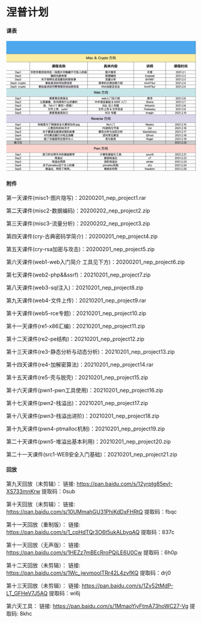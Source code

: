 # 涅普计划



#### 课表
![](kebiao.png)

#### 附件

第一天课件(misc1-图片隐写)：20200201_nep_project1.rar

第二天课件(misc2-数据编码)：20200202_nep_project2.zip

第三天课件(misc3-流量分析)：20200202_nep_project3.zip

第四天课件(cry-古典密码学简介)：20200201_nep_project4.zip

第五天课件(cry-rsa加密与攻击)：20200201_nep_project5.zip

第六天课件(web1-web入门简介 工具见下方)：20200201_nep_project6.zip

第七天课件(web2-php&&ssrf)：20210201_nep_project7.zip

第八天课件(web3-sql注入)：20210201_nep_project8.zip

第九天课件(web4-文件上传)：20210201_nep_project9.rar

第十天课件(web5-rce专题)：20210201_nep_project10.zip

第十一天课件(re1-x86汇编)：20210201_nep_project11.zip

第十二天课件(re2-pe结构)：20210201_nep_project12.zip

第十三天课件(re3-静态分析与动态分析)：20210201_nep_project13.zip

第十四天课件(re4-加解密算法)：20210201_nep_project14.rar

第十五天课件(re5-壳与脱壳)：20210201_nep_project15.zip

第十六天课件(pwn1-pwn工具使用)：20210201_nep_project16.zip

第十七天课件(pwn2-栈溢出)：20210201_nep_project17.zip

第十八天课件(pwn3-栈溢出进阶)：20210201_nep_project18.zip

第十九天课件(pwn4-ptmalloc机制)：20210201_nep_project19.zip

第二十天课件(pwn5-堆溢出基本利用)：20210201_nep_project20.zip

第二十一天课件(src1-WEB安全入门基础)：20210201_nep_project21.zip

#### 回放

第九天回放（未剪辑）：
链接: https://pan.baidu.com/s/12yrptg85evI-XS733mnKrw
提取码：0sub


第十天回放（未剪辑）：
链接: https://pan.baidu.com/s/10UMmahGU31PhiKdDxFHRtQ
提取码：fbqc


第十一天回放（重制版）：
链接: https://pan.baidu.com/s/1_cpHdTQr3O6t5ukALbyqAQ
提取码：837c


第十一天回放（无声版）：
链接: https://pan.baidu.com/s/1HEZz7mBEcRroPQiLE6U0Cw
提取码：6h0p


第十二天回放（未剪辑）：
链接: https://pan.baidu.com/s/1Wc_jwvmoolTRr42L4zvfKQ
提取码：drj0


第十三天回放（未剪辑）：
链接: https://pan.baidu.com/s/1Zy52tMdP-LT_GFHeV7J5AQ
提取码：wi6j


第六天工具：
链接: https://pan.baidu.com/s/1MmaoYiyFtmA73hoWC27-Vg
提取码: 8khc